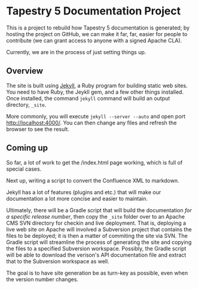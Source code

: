 # Tapestry 5 Documentation Project

This is a project to rebuild how Tapestry 5 documentation is generated; by hosting the project on GitHub, we can make it far, far, easier for people to contribute (we can grant access to anyone with a signed Apache CLA).

Currently, we are in the process of just setting things up.

## Overview

The site is built using [Jekyll](http://jekyllrb.com/), a Ruby program for building static web sites.  You need to have Ruby, the Jeykll gem, and a few other things installed.
Once installed, the command `jekyll` command will build an output directory, `_site`.

More commonly, you will execute `jekyll --server --auto` and open port <http://localhost:4000/>.  You can then change any files and refresh the browser to see the result.

## Coming up

So far, a lot of work to get the /index.html page working, which is full of special cases.

Next up, writing a script to convert the Confluence XML to markdown.

Jekyll has a lot of features (plugins and etc.) that will make our documentation a lot more concise and easier to maintain.

Ultimately, there will be a Gradle script that will build the documentation _for a specific release number_, then copy the `_site` folder over to an Apache CMS SVN directory for checkin and live deployment.
That is, deploying a live web site on Apache will involved a Subversion project that contains the files to be deployed; it is then a matter of commiting the site via SVN.
The Gradle script will streamline the process of generating the site and copying the files to a specified Subversion workspace.
Possibly, the Gradle script will be able to download the verison's API documentation file and extract that to the Subversion workspace as well.

The goal is to have site generation be as turn-key as possible, even when the version number changes.
